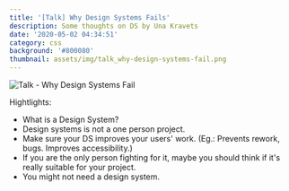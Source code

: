 ```yaml
---
title: '[Talk] Why Design Systems Fails'
description: Some thoughts on DS by Una Kravets
date: '2020-05-02 04:34:51'
category: css
background: '#800080'
thumbnail: assets/img/talk_why-design-systems-fail.png
---
```

![Talk - Why Design Systems Fail](assets/img/talk_why-design-systems-fail.png "Talk - Why Design Systems Fail")

Hightlights:

- What is a Design System?
- Design systems is not a one person project.
- Make sure your DS improves your users' work.
(Eg.: Prevents rework, bugs. Improves accessibility.)
- If you are the only person fighting for it, maybe you should think if it's really suitable for your project.
- You might not need a design system.
